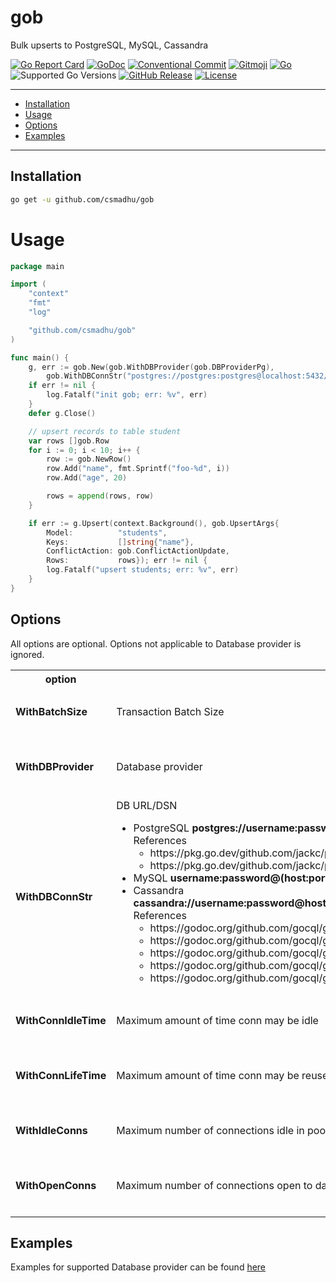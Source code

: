 # gob
Bulk upserts to PostgreSQL, MySQL, Cassandra

[![Go Report Card](https://goreportcard.com/badge/github.com/csmadhu/gob)](https://goreportcard.com/report/github.com/csmadhu/gob)
[![GoDoc](https://godoc.org/github.com/csmadhu/gob?status.svg)](https://pkg.go.dev/github.com/csmadhu/gob?tab=doc)
[![Conventional Commit](https://img.shields.io/badge/Conventional%20Commits-1.0.0-yellow.svg)](https://conventionalcommits.org)
[![Gitmoji](https://img.shields.io/badge/gitmoji-%20😜%20😍-FFDD67.svg?style=flat-square)](https://gitmoji.carloscuesta.me)
[![Go](https://github.com/csmadhu/gob/workflows/Go/badge.svg)](https://github.com/csmadhu/gob/actions)
![Supported Go Versions](https://img.shields.io/badge/Go-1.15+-lightgrey.svg)
[![GitHub Release](https://img.shields.io/github/release/csmadhu/gob.svg)](https://github.com/csmadhu/gob/releases)
[![License](https://img.shields.io/badge/license-GPL%20(%3E%3D%202)-blue)](https://github.com/csmadhu/gob/blob/master/LICENSE)

---------------------------------------
  * [Installation](#installation)
  * [Usage](#usage)
  * [Options](#options)
  * [Examples](#examples)
---------------------------------------

## Installation
```bash
go get -u github.com/csmadhu/gob
```

# Usage
```go
package main

import (
	"context"
	"fmt"
	"log"

	"github.com/csmadhu/gob"
)

func main() {
	g, err := gob.New(gob.WithDBProvider(gob.DBProviderPg),
		gob.WithDBConnStr("postgres://postgres:postgres@localhost:5432/gob?pool_max_conns=1"))
	if err != nil {
		log.Fatalf("init gob; err: %v", err)
	}
	defer g.Close()

	// upsert records to table student
	var rows []gob.Row
	for i := 0; i < 10; i++ {
		row := gob.NewRow()
		row.Add("name", fmt.Sprintf("foo-%d", i))
		row.Add("age", 20)

		rows = append(rows, row)
	}

	if err := g.Upsert(context.Background(), gob.UpsertArgs{
		Model:          "students",
		Keys:           []string{"name"},
		ConflictAction: gob.ConflictActionUpdate,
		Rows:           rows}); err != nil {
		log.Fatalf("upsert students; err: %v", err)
	}
}
```

## Options
All options are optional. Options not applicable to Database provider is ignored.

<table>
	<tr>
		<th>option</th>
		<th>description</th>
		<th>type</th>
		<th>default</th>
		<th>DB providers</th>
	</tr>
	<tr>
		<td><b>WithBatchSize</b></th>
		<td>Transaction Batch Size</td>
		<td>int</td>
		<td>10000</td>
		<td><ul><li>PostgreSQL</li><li>MySQL</li></ul></td>
	</tr>
	<tr>
		<td><b>WithDBProvider</b></th>
		<td>Database provider</td>
		<td>gob.DBProvider</td>
		<td>DBProviderPg</td>
		<td>
			<ul>
				<li>PostgreSQL</li>
				<li>MySQL</li>
				<li>Cassandra</li>
			</ul>
		</td>
	</tr>
	<tr>
		<td><b>WithDBConnStr</b></th>
		<td>DB URL/DSN
			<ul>
				<li>PostgreSQL <b>postgres://username:password@host:port/batabase</b><br>
					References
						<ul>
							<li>https://pkg.go.dev/github.com/jackc/pgconn?tab=doc#ParseConfig</li>
							<li>https://pkg.go.dev/github.com/jackc/pgx/v4?tab=doc#ParseConfig</li>
						</ul>
				</li>
				<li>MySQL <b>username:password@(host:port)/database</b></li>
				<li>Cassandra <b><nobr>cassandra://username:password@host1--host2--host3:port/keyspace?consistency=quorum&compressor=snappy&tokenAware=true</nobr></b><br>
					References
						<ul>
						<li>https://godoc.org/github.com/gocql/gocql#Consistency</li>
						<li>https://godoc.org/github.com/gocql/gocql#Compressor</li>
						<li>https://godoc.org/github.com/gocql/gocql#PoolConfig</li>
						<li>https://godoc.org/github.com/gocql/gocql#HostSelectionPolicy</li>
						<li>https://godoc.org/github.com/gocql/gocql#TokenAwareHostPolicy</li>
						</ul>
				</li>
			</ul>
		</td>
		<td>string</td>
		<td><nobr>postgres://postgres:postgres@localhost:5432/gob?pool_max_conns=1</nobr></td>
		<td>
			<ul>
				<li>PostgreSQL</li>
				<li>MySQL</li>
				<li>Cassandra</li>
			</ul>
		</td>
	</tr>
	<tr>
		<td><b>WithConnIdleTime</b></th>
		<td>Maximum amount of time conn may be idle</td>
		<td>time.Duration</td>
		<td>3 second</td>
		<td>
			<ul>
				<li>PostgreSQL</li>
				<li>MySQL</li>
			</ul>
		</td>
	</tr>
	<tr>
		<td><b>WithConnLifeTime</b></th>
		<td>Maximum amount of time conn may be reused</td>
		<td>time.Duration</td>
		<td>3 second</td>
		<td>
			<ul>
				<li>PostgreSQL</li>
				<li>MySQL</li>
				<li>Cassandra</li>
			</ul>
		</td>
	</tr>
	<tr>
		<td><b>WithIdleConns</b></th>
		<td>Maximum number of connections idle in pool</td>
		<td>int</td>
		<td>2</td>
		<td>
			<ul>
				<li>PostgreSQL</li>
				<li>MySQL</li>
			</ul>
		</td>
	</tr>
	<tr>
		<td><b>WithOpenConns</b></th>
		<td>Maximum number of connections open to database</td>
		<td>int</td>
		<td>10</td>
		<td>
			<ul>
				<li>PostgreSQL</li>
				<li>MySQL</li>
				<li>Cassandra</li>
			</ul>
		</td>
	</tr>
</table>

## Examples
Examples for supported Database provider can be found [here](https://github.com/csmadhu/gob/tree/master/examples)
